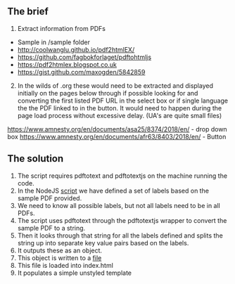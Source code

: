 ## The brief

1. Extract information from PDFs
* Sample in /sample folder
* http://coolwanglu.github.io/pdf2htmlEX/
* https://github.com/fagbokforlaget/pdftohtmljs
* https://pdf2htmlex.blogspot.co.uk
* https://gist.github.com/maxogden/5842859

2. In the wilds of .org these would need to be extracted and displayed initially on the pages below through if possible looking for and converting the first listed PDF URL in the select box or if single language the the PDF linked to in the button.  It would need to happen during the page load process without excessive delay.  (UA's are quite small files)

https://www.amnesty.org/en/documents/asa25/8374/2018/en/ - drop down box
https://www.amnesty.org/en/documents/afr63/8403/2018/en/ - Button


## The solution

1. The script requires pdftotext and pdftotextjs on the machine running the code.
2. In the NodeJS [script](/pdftotext-alternative.js) we have defined a set of labels based on the sample PDF provided.
3. We need to know all possible labels, but not all labels need to be in all PDFs.
4. The script uses pdftotext through the pdftotextjs wrapper to convert the sample PDF to a string.
5. Then it looks through that string for all the labels defined and splits the string up into separate key value pairs based on the labels.
6. It outputs these as an object.
7. This object is written to a [file](/pdfoutput.json)
8. This file is loaded into index.html
9. It populates a simple unstyled template
